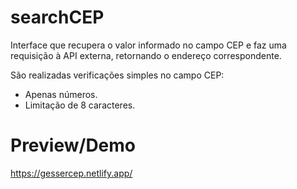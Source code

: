# searchCEP

Interface que recupera o valor informado no campo CEP e faz uma requisição à API externa, retornando o endereço correspondente.

São realizadas verificações simples no campo CEP:
- Apenas números.
- Limitação de 8 caracteres.

# Preview/Demo
https://gessercep.netlify.app/
